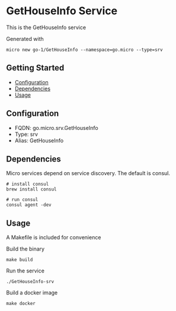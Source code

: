 # GetHouseInfo Service

This is the GetHouseInfo service

Generated with

```
micro new go-1/GetHouseInfo --namespace=go.micro --type=srv
```

## Getting Started

- [Configuration](#configuration)
- [Dependencies](#dependencies)
- [Usage](#usage)

## Configuration

- FQDN: go.micro.srv.GetHouseInfo
- Type: srv
- Alias: GetHouseInfo

## Dependencies

Micro services depend on service discovery. The default is consul.

```
# install consul
brew install consul

# run consul
consul agent -dev
```

## Usage

A Makefile is included for convenience

Build the binary

```
make build
```

Run the service
```
./GetHouseInfo-srv
```

Build a docker image
```
make docker
```
